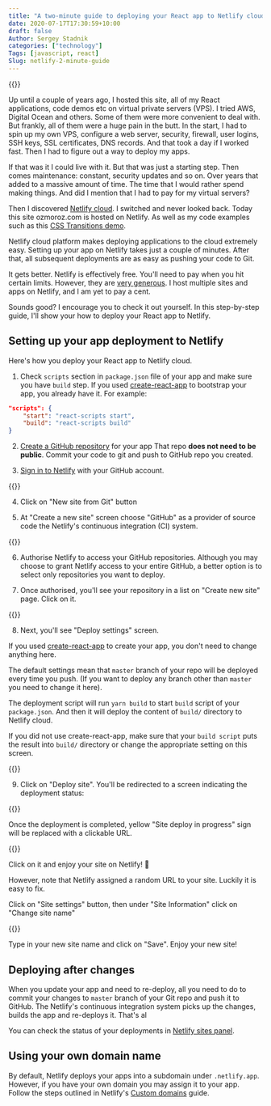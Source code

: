 ```yaml
---
title: "A two-minute guide to deploying your React app to Netlify cloud"
date: 2020-07-17T17:30:59+10:00
draft: false
Author: Sergey Stadnik
categories: ["technology"]
Tags: [javascript, react]
Slug: netlify-2-minute-guide
---
```


{{<responsive-figure src="feature.png" width="640" alt="Plug into cloud" caption="Image by " attr="Jirsak" attrlink="https://depositphotos.com/5866197/stock-photo-cloud-computing.html">}}

Up until a couple of years ago, I hosted this site, all of my React applications, code demos etc on virtual private servers (VPS). I tried AWS, Digital Ocean and others. Some of them were more convenient to deal with. But frankly, all of them were a huge pain in the butt. In the start, I had to spin up my own VPS, configure a web server, security, firewall, user logins, SSH keys, SSL certificates, DNS records. And that took a day if I worked fast. Then I had to figure out a way to deploy my apps.

If that was it I could live with it. But that was just a starting step.
Then comes maintenance: constant, security updates and so on. Over years that added to a massive amount of time. The time that I would rather spend making things. And did I mention that I had to pay for my virtual servers?

Then I discovered [Netlify cloud](https://netlify.com). I switched and never looked back. Today this site ozmoroz.com is hosted on Netlify. As well as my code examples such as this [CSS Transitions demo](https://react-css-transitions-demo.netlify.app/).

Netlify cloud platform makes deploying applications to the cloud extremely easy. Setting up your app on Netlify takes just a couple of minutes. After that, all subsequent deployments are as easy as pushing your code to Git.

It gets better. Netlify is effectively free. You'll need to pay when you hit certain limits. However, they are [very generous](https://www.netlify.com/pricing/). I host multiple sites and apps on Netlify, and I am yet to pay a cent.

Sounds good? I encourage you to check it out yourself. In this step-by-step guide, I'll show your how to deploy your React app to Netlify.

<!--more-->

## Setting up your app deployment to Netlify

Here's how you deploy your React app to Netlify cloud.

1. Check `scripts` section in `package.json` file of your app and make sure you have `build` step. If you used [create-react-app](https://github.com/facebook/create-react-app) to bootstrap your app, you already have it.
For example:

```json
"scripts": {
    "start": "react-scripts start",
    "build": "react-scripts build"
}
```

2. [Create a GitHub repository](https://docs.github.com/en/github/getting-started-with-github/create-a-repo) for your app That repo **does not need to be public**. Commit your code to git and push to GitHub repo you created.

3. [Sign in to Netlify](https://app.netlify.com/) with your GitHub account.

{{<responsive-figure src="netlify-login-github.png" width="640" alt="Netlify login screen">}}

4. Click on "New site from Git" button

5. At "Create a new site" screen choose "GitHub" as a provider of source code the Netlify's continuous integration (CI) system.

{{<responsive-figure src="netlify-github-button.png" width="640" alt="Click on GitHub at Create a new site screen">}}

6. Authorise Netlify to access your GitHub repositories. Although you may choose to grant Netlify access to your entire GitHub, a better option is to select only repositories you want to deploy.

7. Once authorised, you'll see your repository in a list on "Create new site" page. Click on it.

{{<responsive-figure src="netlify-choose-repo.png" width="640" alt="Choose a repository at Create a new site screen">}}

8. Next, you'll see "Deploy settings" screen.

If you used [create-react-app](https://github.com/facebook/create-react-app) to create your app, you don't need to change anything here.

The default settings mean that  `master` branch of your repo will be deployed every time you push.
(If you want to deploy any branch other than `master` you need to change it here).

The deployment script will run `yarn build` to start `build` script of your `package.json`. And then it will deploy the content of `build/` directory to Netlify cloud.

If you did not use create-react-app, make sure that your `build script` puts the result into `build/` directory or change the appropriate setting on this screen.

{{<responsive-figure src="netlify-deploy-settings.png" width="640" alt="Deploy settings screen">}}

9. Click on "Deploy site". You'll be redirected to a screen indicating the deployment status:

{{<responsive-figure src="netlify-deployment-status.png" width="640" alt="Site deploy in progress">}}

Once the deployment is completed, yellow "Site deploy in progress" sign will be replaced with a clickable URL.

{{<responsive-figure src="netlify-deployment-green.png" width="640" alt="Site deploy is completed">}}

Click on it and enjoy your site on Netlify!  🎉

However, note that Netlify assigned a random URL to your site. Luckily it is easy to fix.

Click on "Site settings" button, then under "Site Information" click on "Change site name"

{{<responsive-figure src="netlify-change-site-name.png" width="640" alt="Site details screen">}}

Type in your new site name and click on "Save".  Enjoy your new site!

## Deploying after changes

When you update your app and need to re-deploy, all you need to do to commit your changes to `master` branch of your Git repo and push it to GitHub. The Netlify's continuous integration system picks up the changes, builds the app and re-deploys it. That's al

You can check the status of your deployments in [Netlify sites panel](https://app.netlify.com/).

## Using your own domain name

By default, Netlify deploys your apps into a subdomain under `.netlify.app`. However, if you have your own domain you may assign it to your app. Follow the steps outlined in Netlify's [Custom domains](https://docs.netlify.com/domains-https/custom-domains/) guide.
